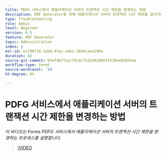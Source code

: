 ```yaml
---
title: PDFG 서비스에서 애플리케이션 서버의 트랜잭션 시간 제한을 변경하는 방법
description: PDF Generator을 위해 애플리케이션 서버의 트랜잭션 시간 제한을 늘리거나 줄이는 단계
type: Troubleshooting
role: Admin
level: Beginner
version: 6.5
feature: PDF Generator
topic: Administration
index: y
exl-id: ec190f18-1ab8-4fac-adec-3b64caee290a
duration: 83
source-git-commit: 9fef4b77a2c70c8cf525d42686f4120e481945ee
workflow-type: tm+mt
source-wordcount: '59'
ht-degree: 0%

---
```


# PDFG 서비스에서 애플리케이션 서버의 트랜잭션 시간 제한을 변경하는 방법

*이 비디오는 Forms PDFG 서비스에서 애플리케이션 서버의 트랜잭션 시간 제한을 변경하는 프로세스를 설명합니다.*

>[!VIDEO](https://video.tv.adobe.com/v/335555?quality=12&learn=on)
